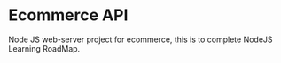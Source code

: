 # **Ecommerce API**

Node JS web-server project for ecommerce, this is to complete NodeJS Learning RoadMap.
